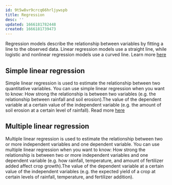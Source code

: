 ```yaml
---
id: 9t5w8vr9crcq66hrljywspb
title: Regression
desc: ''
updated: 1666181782448
created: 1666181739473
---
```


Regression models describe the relationship between variables by fitting a line to the observed data. Linear regression models use a straight line, while logistic and nonlinear regression models use a curved line. Learn more [here](https://statsandr.com/blog/multiple-linear-regression-made-simple/)

## Simple linear regression 
Simple linear regression is used to estimate the relationship between two quantitative variables. You can use simple linear regression when you want to know: How strong the relationship is between two variables (e.g. the relationship between rainfall and soil erosion).The value of the dependent variable at a certain value of the independent variable (e.g. the amount of soil erosion at a certain level of rainfall).
Read more [here](https://online.stat.psu.edu/stat462/node/91/)


## Multiple linear regression 
Multiple linear regression is used to estimate the relationship between two or more independent variables and one dependent variable. You can use multiple linear regression when you want to know: How strong the relationship is between two or more independent variables and one dependent variable (e.g. how rainfall, temperature, and amount of fertilizer added affect crop growth).The value of the dependent variable at a certain value of the independent variables (e.g. the expected yield of a crop at certain levels of rainfall, temperature, and fertilizer addition).
